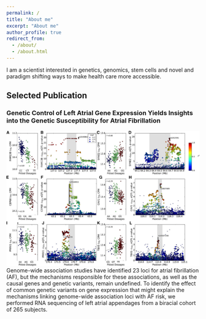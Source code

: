 ```yaml
---
permalink: /
title: "About me"
excerpt: "About me"
author_profile: true
redirect_from: 
  - /about/
  - /about.html
---
```



I am a scientist interested in genetics, genomics, stem cells and novel and
paradigm shifting ways to make health care more accessible.  



## Selected Publication
### Genetic Control of Left Atrial Gene Expression Yields Insights into the Genetic Susceptibility for Atrial Fibrillation 
<img src='/images/genecontrol.jpg'><br />
Genome-wide association studies have identified 23 loci for atrial fibrillation
(AF), but the mechanisms responsible for these associations, as well as the
causal genes and genetic variants, remain undefined.  To identify the effect of
common genetic variants on gene expression that might explain the mechanisms
linking genome-wide association loci with AF risk, we performed RNA sequencing
of left atrial appendages from a biracial cohort of 265 subjects.

